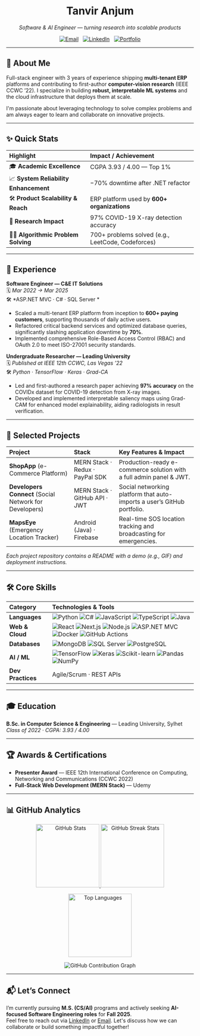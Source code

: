 <h1 align="center">Tanvir Anjum</h1>

<p align="center">
  <em>Software & AI Engineer — turning research into scalable products</em>
</p>

<p align="center">
  <a href="mailto:anz.tanvir@gmail.com"><img src="https://img.shields.io/badge/-Email-D14836?style=for-the-badge&logo=gmail&logoColor=white" alt="Email"/></a>
  &nbsp;
  <a href="https://www.linkedin.com/in/tanvir-anjum111/"><img src="https://img.shields.io/badge/-LinkedIn-0A66C2?style=for-the-badge&logo=linkedin&logoColor=white" alt="LinkedIn"/></a>
  &nbsp;
  <a href="https://tanviranjum-dev-git-master-tanviranjum1s-projects.vercel.app/"><img src="https://img.shields.io/badge/-Portfolio-007ACC?style=for-the-badge&logo=firefoxbrowser&logoColor=white" alt="Portfolio"/></a>
  
</p>

---

## 👤 About Me

Full-stack engineer with 3 years of experience shipping **multi-tenant ERP** platforms and contributing to first-author **computer-vision research** (IEEE CCWC ’22). I specialize in building **robust, interpretable ML systems** and the cloud infrastructure that deploys them at scale.

I'm passionate about leveraging technology to solve complex problems and am always eager to learn and collaborate on innovative projects.

---

## ✨ Quick Stats

| Highlight                                 | Impact / Achievement                        |
| :---------------------------------------- | :------------------------------------------ |
| 🎓 **Academic Excellence** | CGPA 3.93 / 4.00 — Top 1%                   |
| 📈 **System Reliability Enhancement** | −70% downtime after .NET refactor           |
| 🛠 **Product Scalability & Reach** | ERP platform used by **600+ organizations** |
| 🤖 **Research Impact** | 97% COVID-19 X-ray detection accuracy     |
| 👨‍💻 **Algorithmic Problem Solving** | 700+ problems solved (e.g., LeetCode, Codeforces) |

---

## 💼 Experience

**Software Engineer — C&E IT Solutions**
<br/>
🗓️ *Mar 2022 → Mar 2025*
<br/>
🛠️ *ASP.NET MVC · C# · SQL Server *

* Scaled a multi-tenant ERP platform from inception to **600+ paying customers**, supporting thousands of daily active users.
* Refactored critical backend services and optimized database queries, significantly slashing application downtime by **70%**.
* Implemented comprehensive Role-Based Access Control (RBAC) and OAuth 2.0 to meet ISO-27001 security standards.

**Undergraduate Researcher — Leading University**
<br/>
🗓️ *Published at IEEE 12th CCWC, Las Vegas ’22*
<br/>
🛠️ *Python · TensorFlow · Keras · Grad-CA*

* Led and first-authored a research paper achieving **97% accuracy** on the COVIDx dataset for COVID-19 detection from X-ray images.
* Developed and implemented interpretable saliency maps using Grad-CAM for enhanced model explainability, aiding radiologists in result verification.

---

## 🚀 Selected Projects

| Project                                                     | Stack                                     | Key Features & Impact                                               |
| :---------------------------------------------------------- | :---------------------------------------- | :------------------------------------------------------------------ |
| **ShopApp** (e-Commerce Platform)                           | MERN Stack · Redux · PayPal SDK           | Production-ready e-commerce solution with a full admin panel & JWT. |
| **Developers Connect** (Social Network for Developers)    | MERN Stack · GitHub API · JWT             | Social networking platform that auto-imports a user’s GitHub portfolio. |
| **MapsEye** (Emergency Location Tracker)                  | Android (Java) · Firebase                 | Real-time SOS location tracking and broadcasting for emergencies.   |

*Each project repository contains a README with a demo (e.g., GIF) and deployment instructions.*

---

## 🛠️ Core Skills

| Category          | Technologies & Tools                                                                                                                                                                                                                                                                                                                           |
| :---------------- | :--------------------------------------------------------------------------------------------------------------------------------------------------------------------------------------------------------------------------------------------------------------------------------------------------------------------------------------------- |
| **Languages** | ![Python](https://img.shields.io/badge/Python-3776AB?style=for-the-badge&logo=python&logoColor=white) ![C#](https://img.shields.io/badge/C%23-239120?style=for-the-badge&logo=csharp&logoColor=white) ![JavaScript](https://img.shields.io/badge/JavaScript-F7DF1E?style=for-the-badge&logo=javascript&logoColor=black) ![TypeScript](https://img.shields.io/badge/TypeScript-007ACC?style=for-the-badge&logo=typescript&logoColor=white) ![Java](https://img.shields.io/badge/Java-ED8B00?style=for-the-badge&logo=oracle&logoColor=white) |
| **Web & Cloud** | ![React](https://img.shields.io/badge/React-61DAFB?style=for-the-badge&logo=react&logoColor=black) ![Next.js](https://img.shields.io/badge/Next.js-000000?style=for-the-badge&logo=nextdotjs&logoColor=white) ![Node.js](https://img.shields.io/badge/Node.js-339933?style=for-the-badge&logo=node.js&logoColor=white) ![ASP.NET MVC](https://img.shields.io/badge/ASP.NET-512BD4?style=for-the-badge&logo=.net&logoColor=white) ![Docker](https://img.shields.io/badge/Docker-2496ED?style=for-the-badge&logo=docker&logoColor=white) ![GitHub Actions](https://img.shields.io/badge/GitHub_Actions-2088FF?style=for-the-badge&logo=githubactions&logoColor=white) |
| **Databases** | ![MongoDB](https://img.shields.io/badge/MongoDB-4EA94B?style=for-the-badge&logo=mongodb&logoColor=white) ![SQL Server](https://img.shields.io/badge/SQL_Server-CC2927?style=for-the-badge&logo=microsoftsqlserver&logoColor=white) ![PostgreSQL](https://img.shields.io/badge/PostgreSQL-4169E1?style=for-the-badge&logo=postgresql&logoColor=white) |
| **AI / ML** | ![TensorFlow](https://img.shields.io/badge/TensorFlow-FF6F00?style=for-the-badge&logo=tensorflow&logoColor=white) ![Keras](https://img.shields.io/badge/Keras-D00000?style=for-the-badge&logo=keras&logoColor=white) ![Scikit-learn](https://img.shields.io/badge/Scikit–learn-F7931E?style=for-the-badge&logo=scikitlearn&logoColor=white) ![Pandas](https://img.shields.io/badge/Pandas-150458?style=for-the-badge&logo=pandas&logoColor=white) ![NumPy](https://img.shields.io/badge/NumPy-013243?style=for-the-badge&logo=numpy&logoColor=white) |
| **Dev Practices** | Agile/Scrum  · REST APIs  |

---

## 🎓 Education

**B.Sc. in Computer Science & Engineering** — Leading University, Sylhet
<br/>
*Class of 2022 · CGPA: 3.93 / 4.00*

---

## 🏆 Awards & Certifications

* **Presenter Award** — IEEE 12th International Conference on Computing, Networking and Communications (CCWC 2022)
* **Full-Stack Web Development (MERN Stack)** — Udemy

---

## 📊 GitHub Analytics

<p align="center">
  <a href="https://github.com/tanviranjum1">
    <img src="https://github-readme-stats.vercel.app/api?username=tanviranjum1&show_icons=true&hide_title=false&theme=radical&border_color=7F3FBF&bg_color=0D1117&title_color=F85D7F&icon_color=F8D866" height="170" alt="GitHub Stats"/>
    <img src="https://github-readme-streak-stats.herokuapp.com/?user=tanviranjum1&theme=radical&border=7F3FBF&background=0D1117&date_format=M%20j%5B%2C%20Y%5D" height="170" alt="GitHub Streak Stats"/>
  </a>
</p>
<p align="center">
  <a href="https://github.com/tanviranjum1">
    <img src="https://github-readme-stats.vercel.app/api/top-langs/?username=tanviranjum1&layout=compact&theme=radical&langs_count=8&border_color=7F3FBF&bg_color=0D1117&title_color=F85D7F&icon_color=F8D866" height="170" alt="Top Languages"/>
  </a>
</p>
<p align="center">
  <img src="https://github-readme-activity-graph.vercel.app/graph?username=tanviranjum1&bg_color=0D1117&color=7F3FBF&line=7F3FBF&point=7F3FBF&area=true&hide_border=true&custom_title=GitHub%20Contribution%20Graph" alt="GitHub Contribution Graph"/>
</p>

---

## 📬 Let’s Connect

I’m currently pursuing **M.S. (CS/AI)** programs and actively seeking **AI-focused Software Engineering roles** for **Fall 2025**.
<br/>
Feel free to reach out via [LinkedIn](https://www.linkedin.com/in/tanvir-anjum111/) or [Email](mailto:anz.tanvir@gmail.com). Let's discuss how we can collaborate or build something impactful together!
